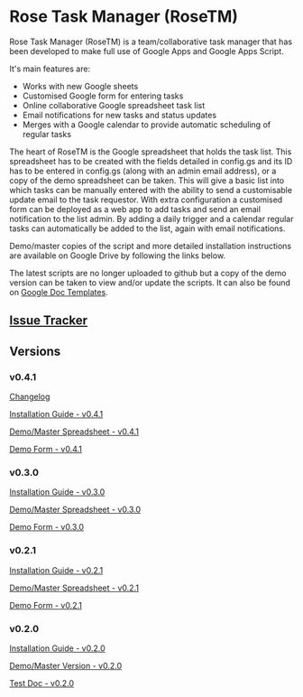 # Rose Task Manager (RoseTM)


Rose Task Manager (RoseTM) is a team/collaborative task manager that has been developed to make full use of Google Apps and Google Apps Script.

It's main features are:

* Works with new Google sheets
* Customised Google form for entering tasks
* Online collaborative Google spreadsheet task list
* Email notifications for new tasks and status updates
* Merges with a Google calendar to provide automatic scheduling of regular tasks

The heart of RoseTM is the Google spreadsheet that holds the task list. This spreadsheet has to be created with the fields detailed in config.gs and its ID has to be entered in config.gs (along with an admin email address), or a copy of the demo spreadsheet can be taken. This will give a basic list into which tasks can be manually entered with the ability to send a customisable update email to the task requestor. With extra configuration a customised form can be deployed as a web app to add tasks and send an email notification to the list admin. By adding a daily trigger and a calendar regular tasks can automatically be added to the list, again with email notifications.

Demo/master copies of the script and more detailed installation instructions are available on Google Drive by following the links below.

The latest scripts are no longer uploaded to github but a copy of the demo version can be taken to view and/or update the scripts. It can also be found on [Google Doc Templates](https://docs.google.com/templates). 

## [Issue Tracker](https://docs.google.com/spreadsheet/ccc?key=0Aneep_MqACaUdDRRMjg4VlZJbUVEMF91cHhtVUp2Unc&usp=sharing)

## Versions

### v0.4.1

[Changelog](http://www.andrewroberts.net/2014/09/new-release-rose-task-manager-v0-4-1/)

[Installation Guide - v0.4.1](https://docs.google.com/document/d/1SzJ2FzbOnaWo2eps1-tkwzIfm6DmZl7ABIDuLHUpYkU)

[Demo/Master Spreadsheet - v0.4.1](https://docs.google.com/spreadsheets/d/1UsvzYZ4VCuHu6-n0DU9KXRKvLWfLwUXcd5JcsWtwccY/edit?usp=sharing)

[Demo Form - v0.4.1](https://script.google.com/macros/s/AKfycbyYKNM1PB0m6T408gbYZORsdTANF5Qobzs9bsWnQVZ6HeuEfWc/exec)

### v0.3.0

[Installation Guide - v0.3.0](https://docs.google.com/document/d/1ws2OOdFm3xzOlMJx8w2ckFFfXBWW0qxZhTqO2m8-b3A/edit?usp=sharing)

[Demo/Master Spreadsheet - v0.3.0](https://docs.google.com/spreadsheet/ccc?key=0AhRtIprIrwuzdDMxWjhacmc0TF9Uam9sZERDdXFfRmc&usp=sharing)

[Demo Form - v0.3.0](https://script.google.com/macros/s/AKfycbwOphWOKCnsEqbWto_xkrfJLybOlczKayCvJarsESbKoAHmHo21/exec)

### v0.2.1

[Installation Guide - v0.2.1](https://docs.google.com/document/d/1tx0K_4vpCiD12NjGQK0WKwBeRRAxyc_wq2H9-0EscWM/edit?usp=sharing)

[Demo/Master Spreadsheet - v0.2.1](https://docs.google.com/spreadsheet/ccc?key=0AhRtIprIrwuzdGM0c3psbFNEV0RlcXdodER1ZE9tZFE&usp=sharing)

[Demo Form - v0.2.1](https://script.google.com/macros/s/AKfycbzYz3XYoLCDlFdLkeCneevHHIvMS5UBLFOTothSkQUFJ05Bixc/exec)

### v0.2.0

[Installation Guide - v0.2.0](https://docs.google.com/document/d/18gq2ppU85llHqIAJB2iLBXlUaqDDPll50fte4v2jX5Q/edit?usp=sharing)

[Demo/Master Version - v0.2.0](https://docs.google.com/spreadsheet/ccc?key=0AhRtIprIrwuzdE9FSlJtVFA1MDRpUWxJQVZCVWt3ZXc&usp=sharing)

[Test Doc - v0.2.0](https://docs.google.com/document/d/1AVo7nHECXS4cnC90z3AuQqp1R2RMiERHjVw0QWYm4Do/edit?usp=sharing)

